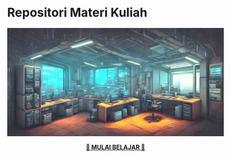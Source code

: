# Repositori Materi Kuliah
![](/profile/res/bg.jpg)
<p align=center>
    <a href="https://ruang-belajar.github.io/"><b>🙂 MULAI BELAJAR 🙂</b></a>
</p>
